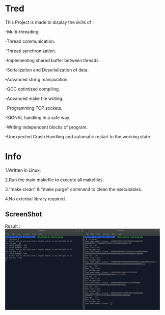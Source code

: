 # Tred

This Project is made to display the skills of :

-Multi-threading.

-Thread communication.

-Thread synchronization.

-Implementing shared buffer between threads.

-Serialization and Deserialization of data.

-Advanced string manipulation.

-GCC optimized compiling.

-Advanced make file writing.

-Programming TCP sockets.

-SIGNAL handling in a safe way.

-Writing independent blocks of program.

-Unexpected Crash Handling and automatic restart to the working state.


# Info

1.Written in Linux.

2.Run the main makefile to execute all makefiles.

3."make clean" & "make purge" command to clean the executables.

4.No exterbal library required.


## ScreenShot

Result : ![alt text](https://github.com/Ashinoko/Tred/blob/main/results.png "results")
